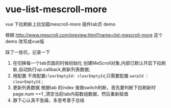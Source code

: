 # vue-list-mescroll-more
vue 下拉刷新上拉加载mescroll-more 插件tab页 demo

根据 http://www.mescroll.com/preview.html?name=list-mescroll-more 这个demo 改写成vue版

踩了一些坑，记录一下

1. 在切换每一个tab页面的时候初始化 创建MeScroll对象,内部已默认开启下拉刷新,自动执行up.callback,刷新列表数据;
2. 用配置 不用配置`clearEmptyId: clearEmptyId`,只需要配置 `warpId : clearEmptyId` ;
3. 更新列表数据 根据tab 的index 值做switch判断，首先要判断下拉刷新时 page.num ==1 ,清空当前tab内容数组数据，然后重新赋值
4. 静下心认真不急躁，多思考善于总结
